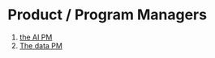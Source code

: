 # Product / Program Managers

1. [the AI PM](https://emerj.com/ai-executive-guides/ai-product-manager/)
2. [The data PM](http://www.ddmcd.com/dpm-intro)
